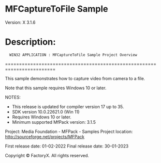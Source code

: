 # MFCaptureToFile Sample
Version: X 3.1.6

Description:
  ========================================================================
      WIN32 APPLICATION : MFCaptureToFile Sample Project Overview
  ========================================================================

  This sample demonstrates how to capture video from camera to a file.

  Note that this sample requires Windows 10 or later. 

NOTES: 
 - This release is updated for compiler version 17 up to 35.
 - SDK version 10.0.22621.0 (Win 11)
 - Requires Windows 10 or later.
 - Minimum supported MfPack version: 3.1.5

Project: Media Foundation - MFPack - Samples
Project location: http://sourceforge.net/projects/MFPack

First release date: 01-02-2022
Final release date: 30-01-2023


Copyright © FactoryX. All rights reserved.